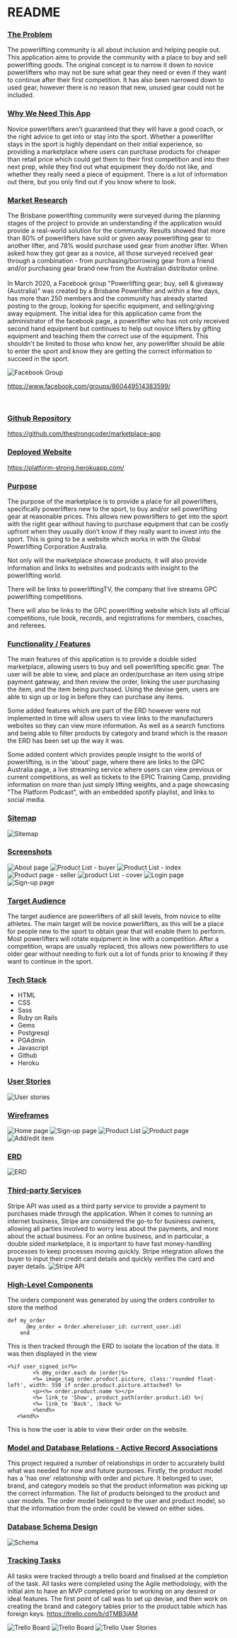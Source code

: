 # README

### <b><u> The Problem </u></b>

The powerlifting community is all about inclusion and helping people out. This application aims to provide the community with a place to buy and sell powerlifting goods. The original concept is to narrow it down to novice powerlifters who may not be sure what gear they need or even if they want to continue after their first competition. It has also been narrowed down to used gear, however there is no reason that new, unused gear could not be included. 

### <b><u> Why We Need This App </u></b>

Novice powerlifters aren’t guaranteed that they will have a good coach, or the right advice to get into or stay into the sport. Whether a powerlifter stays in the sport is highly dependant on their initial experience, so providing a marketplace where users can purchase products for cheaper than retail price which could get them to their first competition and into their next prep, while they find out what equipment they do/do not like, and whether they really need a piece of equipment. There is a lot of information out there, but you only find out if you know where to look. 

### <b><u> Market Research </u></b>

The Brisbane powerlifting community were surveyed during the planning stages of the project to provide an understanding if the application would provide a real-world solution for the community. Results showed that more than 80% of powerlifters have sold or given away powerlifting gear to another lifter, and 78% would purchase used gear from another lifter. When asked how they got gear as a novice, all those surveyed received gear through a combination - from purchasing/borrowing gear from a friend and/or purchasing gear brand new from the Australian distributor online. 
<br></br>
In March 2020, a Facebook group "Powerlifting gear; buy, sell & giveaway (Australia)" was created by a Brisbane Powerlifter and within a few days, has more than 250 members and the community has already started posting to the group, looking for specific equipment, and selling/giving away equipment. The initial idea for this application came from the administrator of the facebook page, a powerlifter who has not only received second hand equipment but continues to help out novice lifters by gifting equipment and teaching them the correct use of the equipment. This shouldn't be limited to those who know her, any powerlifter should be able to enter the sport and know they are getting the correct information to succeed in the sport. 

![Facebook Group](/app/assets/images/fbgroup.png)

https://www.facebook.com/groups/860449514383599/

<br>

### <b><u> Github Repository</u></b>
https://github.com/thestrongcoder/marketplace-app

### <b><u> Deployed Website </u></b>

https://platform-strong.herokuapp.com/

### <b><u> Purpose </u></b>

The purpose of the marketplace is to provide a place for all powerlifters, specifically powerlifters new to the sport, to buy and/or sell powerlifting gear at reasonable prices. This allows new powerlifters to get into the sport with the right gear without having to purchase equipment that can be costly upfront when they usually don’t know if they really want to invest into the sport. This is going to be a website which works in with the Global Powerlifting Corporation Australia. 

Not only will the marketplace showcase products, it will also provide information and links to websites and podcasts with insight to the powerlifting world. 

There will be links to powerliftingTV, the company that live streams GPC powerlifting competitions. 

There will also be links to the GPC powerlifting website which lists all official competitions, rule book, records, and registrations for members, coaches, and referees. 

### <b><u> Functionality / Features </u></b>

The main features of this application is to provide a double sided marketplace, allowing users to buy and sell powerlifting specific gear. The user will be able to view, and place an order/purchase an item using stripe payment gateway, and then review the order, linking the user purchasing the item, and the item being purchased. Using the devise gem, users are able to sign up or log in before they can purchase any items. 

Some added features which are part of the ERD however were not implemented in time will allow users to view links to the manufacturers websites so they can view more information. As well as a search functions and being able to filter products by category and brand which is the reason the ERD has been set up the way it was. 


Some added content which provides people insight to the world of powerlifting, is in the 'about' page, where there are links to the GPC Australia page, a live streaming service where users can view previous or current competitions, as well as tickets to the EPIC Training Camp, providing information on more than just simply lifting weights, and a page showcasing "The Platform Podcast", with an embedded spotify playlist, and links to social media. 

### <b><u> Sitemap </u></b>

![Sitemap](/app/assets/images/sitemap.png)

### <b><u> Screenshots </u></b>

![About page](/app/assets/images/about-page.png)
![Product List - buyer](/app/assets/images/screenshot-show.png)
![Product List - index](/app/assets/images/screenshot-index.png)
![Product page - seller](/app/assets/images/product-screenshot.png)
![product List - cover](/app/assets/images/product-list-cover.png)
![Login page](/app/assets/images/login.png)
![Sign-up page](/app/assets/images/signup.png)



### <b><u> Target Audience </u></b>

The target audience are powerlifters of all skill levels, from novice to elite athletes. The main target will be novice powerlifters, as this will be a place for people new to the sport to obtain gear that will enable them to perform. Most powerlifters will rotate equipment in line with a competition. After a competition, wraps are usually replaced, this allows new powerlifters to use older gear without needing to fork out a lot of funds prior to knowing if they want to continue in the sport. 

### <b><u> Tech Stack </u></b>

- HTML
- CSS
- Sass
- Ruby on Rails
- Gems
- Postgresql
- PGAdmin
- Javascript
- Github
- Heroku

### <b><u> User Stories </u></b>

![User stories](/app/assets/images/userstories.jpg)


### <b><u> Wireframes </u></b>

![Home page](/app/assets/images/home.png)
![Sign-up page](/app/assets/images/signup-login.png)
![Product List](/app/assets/images/productlist.png)
![Product page](/app/assets/images/productpage.png)
![Add/edit item](/app/assets/images/newitem.png)


### <b><u> ERD </u></b>

![ERD](/app/assets/images/ERD.png)


### <b><u> Third-party Services</u></b>

Stripe API was used as a third party service to provide a payment to purchases made through the application. When it comes to running an internet business, Stripe are considered the go-to for business owners, allowing all parties involved to worry less about the payments, and more about the actual business. For an online business, and in particular, a double sided marketplace, it is important to have fast money-handling processes to keep processes moving quickly. Stripe integration allows the buyer to input their credit card details and quickly verifies the card and payer details. 
![Stripe API](/app/assets/images/stripeapi.png)


### <b><u> High-Level Components</u></b>

The orders component was generated by using the orders controller to store the method
``` 
def my_order
      @my_order = Order.where(user_id: current_user.id)
    end
``` 
This is then tracked through the ERD to isolate the location of the data. It was then displayed in the view 

```
<%if user_signed_in?%>
        <% @my_order.each do |order|%>
        <%= image_tag order.product.picture, class:'rounded float-left', width: 550 if order.product.picture.attached? %>
        <p><%= order.product.name %></p>
        <%= link_to 'Show', product_path(order.product.id) %>|
        <%= link_to 'Back', :back %>
        <%end%>
   <%end%>
```
This is how the user is able to view their order on the website. 

### <b><u> Model and Database Relations - Active Record Associations </u></b>

This project required a number of relationships in order to accurately build what was needed for now and future purposes. Firstly, the product model has a 'has one' relationship with order and picture. It belonged to user, brand, and category models so that the product information was picking up the correct information. The list of products belonged to the product and user models. The order model belonged to the user and product model, so that the information from the order could be viewed on either sides. 


### <b><u> Database Schema Design </u></b>

![Schema](/app/assets/images/thestrongerd.png)


### <b><u> Tracking Tasks </u></b>

All tasks were tracked through a trello board and finalised at the completion of the task. All tasks were completed using the Agile methodology, with the initial aim to have an MVP completed prior to working on any desired or ideal features. The first point of call was to set up devise, and then work on creating the brand and category tables prior to the product table which has foreign keys.
https://trello.com/b/dTMB3jAM 

![Trello Board](/app/assets/images/trello1.png)
![Trello Board](/app/assets/images/trello2.png)
![Trello User Stories](/app/assets/images/trello-userstories.png)


